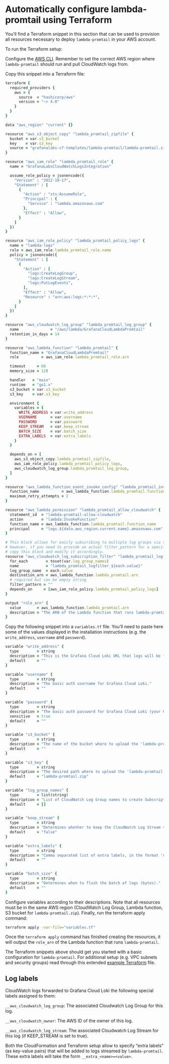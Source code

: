 # Automatically configure lambda-promtail using Terraform

You’ll find a Terraform snippet in this section that can be used to provision all resources necessary to deploy `lambda-promtail` in your AWS account.

To run the Terraform setup:

Configure the [AWS CLI](https://docs.aws.amazon.com/cli/latest/userguide/cli-chap-configure.html). Remember to set the correct AWS region where `lambda-promtail` should run and pull CloudWatch logs from.

Copy this snippet into a Terraform file:

```ruby
terraform {
  required_providers {
    aws = {
      source  = "hashicorp/aws"
      version = "~> 4.0"
    }
  }
}

data "aws_region" "current" {}

resource "aws_s3_object_copy" "lambda_promtail_zipfile" {
  bucket = var.s3_bucket
  key    = var.s3_key
  source = "grafanalabs-cf-templates/lambda-promtail/lambda-promtail.zip"
}

resource "aws_iam_role" "lambda_promtail_role" {
  name = "GrafanaLabsCloudWatchLogsIntegration"

  assume_role_policy = jsonencode({
    "Version" : "2012-10-17",
    "Statement" : [
      {
        "Action" : "sts:AssumeRole",
        "Principal" : {
          "Service" : "lambda.amazonaws.com"
        },
        "Effect" : "Allow",
      }
    ]
  })
}

resource "aws_iam_role_policy" "lambda_promtail_policy_logs" {
  name = "lambda-logs"
  role = aws_iam_role.lambda_promtail_role.name
  policy = jsonencode({
    "Statement" : [
      {
        "Action" : [
          "logs:CreateLogGroup",
          "logs:CreateLogStream",
          "logs:PutLogEvents",
        ],
        "Effect" : "Allow",
        "Resource" : "arn:aws:logs:*:*:*",
      }
    ]
  })
}

resource "aws_cloudwatch_log_group" "lambda_promtail_log_group" {
  name              = "/aws/lambda/GrafanaCloudLambdaPromtail"
  retention_in_days = 14
}

resource "aws_lambda_function" "lambda_promtail" {
  function_name = "GrafanaCloudLambdaPromtail"
  role          = aws_iam_role.lambda_promtail_role.arn

  timeout     = 60
  memory_size = 128

  handler   = "main"
  runtime   = "go1.x"
  s3_bucket = var.s3_bucket
  s3_key    = var.s3_key

  environment {
    variables = {
      WRITE_ADDRESS = var.write_address
      USERNAME      = var.username
      PASSWORD      = var.password
      KEEP_STREAM   = var.keep_stream
      BATCH_SIZE    = var.batch_size
      EXTRA_LABELS  = var.extra_labels
    }
  }

  depends_on = [
    aws_s3_object_copy.lambda_promtail_zipfile,
    aws_iam_role_policy.lambda_promtail_policy_logs,
    aws_cloudwatch_log_group.lambda_promtail_log_group,
  ]
}

resource "aws_lambda_function_event_invoke_config" "lambda_promtail_invoke_config" {
  function_name          = aws_lambda_function.lambda_promtail.function_name
  maximum_retry_attempts = 2
}

resource "aws_lambda_permission" "lambda_promtail_allow_cloudwatch" {
  statement_id  = "lambda-promtail-allow-cloudwatch"
  action        = "lambda:InvokeFunction"
  function_name = aws_lambda_function.lambda_promtail.function_name
  principal     = "logs.${data.aws_region.current.name}.amazonaws.com"
}

# This block allows for easily subscribing to multiple log groups via the `log_group_names` var.
# However, if you need to provide an actual filter_pattern for a specific log group you should
# copy this block and modify it accordingly.
resource "aws_cloudwatch_log_subscription_filter" "lambda_promtail_logfilter" {
  for_each        = toset(var.log_group_names)
  name            = "lambda_promtail_logfilter_${each.value}"
  log_group_name  = each.value
  destination_arn = aws_lambda_function.lambda_promtail.arn
  # required but can be empty string
  filter_pattern = ""
  depends_on     = [aws_iam_role_policy.lambda_promtail_policy_logs]
}

output "role_arn" {
  value       = aws_lambda_function.lambda_promtail.arn
  description = "The ARN of the Lambda function that runs lambda-promtail."
}
```

Copy the following snippet into a `variables.tf` file. You’ll need to paste here some of the values displayed in the installation instructions (e.g. the `write_address`, `username` and `password`).

```ruby
variable "write_address" {
  type        = string
  description = "This is the Grafana Cloud Loki URL that logs will be forwarded to."
  default     = ""
}

variable "username" {
  type        = string
  description = "The basic auth username for Grafana Cloud Loki."
  default     = ""
}

variable "password" {
  type        = string
  description = "The basic auth password for Grafana Cloud Loki (your Grafana.com API Key)."
  sensitive   = true
  default     = ""
}

variable "s3_bucket" {
  type        = string
  description = "The name of the bucket where to upload the 'lambda-promtail.zip' file."
  default     = ""
}

variable "s3_key" {
  type        = string
  description = "The desired path where to upload the 'lambda-promtail.zip' file (defaults to the root folder)."
  default     = "lambda-promtail.zip"
}

variable "log_group_names" {
  type        = list(string)
  description = "List of CloudWatch Log Group names to create Subscription Filters for (ex. /aws/lambda/my-log-group)."
  default     = []
}

variable "keep_stream" {
  type        = string
  description = "Determines whether to keep the CloudWatch Log Stream value as a Loki label when writing logs from lambda-promtail."
  default     = "false"
}

variable "extra_labels" {
  type        = string
  description = "Comma separated list of extra labels, in the format 'name1,value1,name2,value2,...,nameN,valueN' to add to entries forwarded by lambda-promtail."
  default     = ""
}

variable "batch_size" {
  type        = string
  description = "Determines when to flush the batch of logs (bytes)."
  default     = ""
}
```

Configure variables according to their descriptions. Note that all resources must be in the same AWS region (CloudWatch Log Group, Lambda function, S3 bucket for `lambda-promtail.zip`). Finally, run the terraform apply command:

```sh
terraform apply -var-file="variables.tf"
```

Once the `terraform apply` command has finished creating the resources, it will output the `role_arn` of the Lambda function that runs `lambda-promtail`.

The Terraform snippets above should get you started with a basic configuration for `lambda-promtail`. For additional setup (e.g. VPC subnets and security groups) read through this extended [example Terraform](https://github.com/grafana/loki/blob/main/tools/lambda-promtail/main.tf) file.

## Log labels

CloudWatch logs forwarded to Grafana Cloud Loki the following special labels assigned to them:

`__aws_cloudwatch_log_group`: The associated Cloudwatch Log Group for this log.

`__aws_cloudwatch_owner`: The AWS ID of the owner of this log.

`__aws_cloudwatch_log_stream`: The associated Cloudwatch Log Stream for this log (if KEEP_STREAM is set to true).

Both the CloudFormation and Terraform setup allow to specify “extra labels” (as key-value pairs) that will be added to logs streamed by `lambda-promtail`. These extra labels will take the form `__extra_<name>=<value>`.
